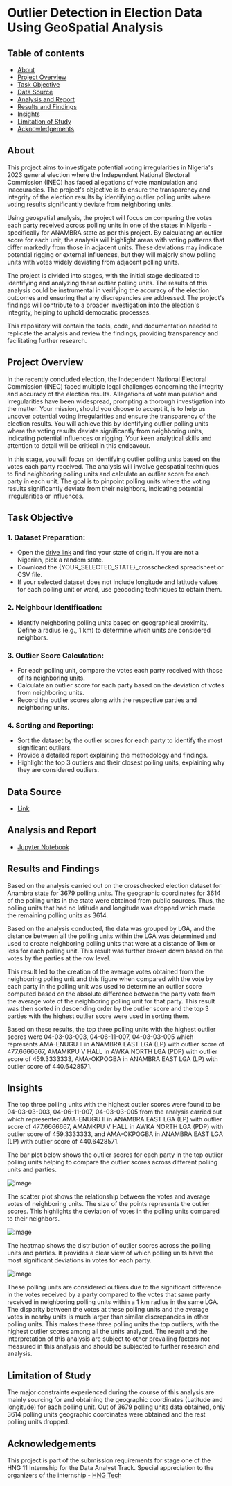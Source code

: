 # Outlier Detection in Election Data Using GeoSpatial Analysis

## Table of contents

- [About](#about)
- [Project Overview](#project-overview)
- [Task Objective](#task-objective)
- [Data Source](#data-source)
- [Analysis and Report](#analysis-and-report)
- [Results and Findings](#results-and-findings)
- [Insights](insights)
- [Limitation of Study](limitation-of-study)
- [Acknowledgements](#acknowledgements)


## About 
This project aims to investigate potential voting irregularities in Nigeria's 2023 general election where the Independent National Electoral Commission (INEC) has faced allegations of vote manipulation and inaccuracies. The project's objective is to ensure the transparency and integrity of the election results by identifying outlier polling units where voting results significantly deviate from neighboring units.

Using geospatial analysis, the project will focus on comparing the votes each party received across polling units in one of the states in Nigeria - specifically for ANAMBRA state as per this project. By calculating an outlier score for each unit, the analysis will highlight areas with voting patterns that differ markedly from those in adjacent units. These deviations may indicate potential rigging or external influences, but they will majorly show polling units with votes widely deviating from adjacent polling units.

The project is divided into stages, with the initial stage dedicated to identifying and analyzing these outlier polling units. The results of this analysis could be instrumental in verifying the accuracy of the election outcomes and ensuring that any discrepancies are addressed. The project's findings will contribute to a broader investigation into the election's integrity, helping to uphold democratic processes.

This repository will contain the tools, code, and documentation needed to replicate the analysis and review the findings, providing transparency and facilitating further research.


## Project Overview
In the recently concluded election, the Independent National Electoral Commission (INEC) faced multiple legal challenges concerning the integrity and accuracy of the election results. Allegations of vote manipulation and irregularities have been widespread, prompting a thorough investigation into the matter.
Your mission, should you choose to accept it, is to help us uncover potential voting irregularities and ensure the transparency of the election results. You will achieve this by identifying outlier polling units where the voting results deviate significantly from neighboring units, indicating potential influences or rigging. Your keen analytical skills and attention to detail will be critical in this endeavour.

In this stage, you will focus on identifying outlier polling units based on the votes each party received. The analysis will involve geospatial techniques to find neighboring polling units and calculate an outlier score for each party in each unit. The goal is to pinpoint polling units where the voting results significantly deviate from their neighbors, indicating potential irregularities or influences.


## Task Objective
### 1.	Dataset Preparation:
-	Open the [drive link](https://drive.google.com/drive/folders/173oHgms6wYy5WKz_i3Lhl5mXcmobCWHz) and find your state of origin. If you are not a Nigerian, pick a random state.
-	Download the {YOUR_SELECTED_STATE}_crosschecked spreadsheet or CSV file.
-	If your selected dataset does not include longitude and latitude values for each polling unit or ward, use geocoding techniques to obtain them.
  
### 2.	Neighbour Identification:
-	Identify neighboring polling units based on geographical proximity. Define a radius (e.g., 1 km) to determine which units are considered neighbors.
  
### 3.	Outlier Score Calculation:
-	For each polling unit, compare the votes each party received with those of its neighboring units.
-	Calculate an outlier score for each party based on the deviation of votes from neighboring units.
-	Record the outlier scores along with the respective parties and neighboring units.
  
### 4.	Sorting and Reporting:
-	Sort the dataset by the outlier scores for each party to identify the most significant outliers.
-	Provide a detailed report explaining the methodology and findings.
-	Highlight the top 3 outliers and their closest polling units, explaining why they are considered outliers.


## Data Source
- [Link](https://drive.google.com/drive/folders/173oHgms6wYy5WKz_i3Lhl5mXcmobCWHz)


## Analysis and Report
- [Jupyter Notebook](https://github.com/mchenryspagg/Outlier-Detection-in-Election-Data/blob/main/Outlier%20Detection%20in%20Election%20Data%20Using%20Geospatial%20Analysis.ipynb)


## Results and Findings 

Based on the analysis carried out on the crosschecked election dataset for Anambra state for 3679 polling units. The geographic coordinates for 3614 of the polling units in the state were obtained from public sources. Thus, the polling units that had no latitude and longitude was dropped which made the remaining polling units as 3614.

Based on the analysis conducted, the data was grouped by LGA, and the distance between all the polling units within the LGA was determined and used to create neighboring polling units that were at a distance of 1km or less for each polling unit. This result was further broken down based on the votes by the parties at the row level.

This result led to the creation of the average votes obtained from the neighboring polling unit and this figure when compared with the vote by each party in the polling unit was used to determine an outlier score computed based on the absolute difference between the party vote from the average vote of the neighboring polling unit for that party. This result was then sorted in descending order by the outlier score and the top 3 parties with the highest outlier score were used in sorting them.

Based on these results, the top three polling units with the highest outlier scores were 04-03-03-003, 04-06-11-007, 04-03-03-005 which represents AMA-ENUGU II in ANAMBRA EAST LGA (LP) with outlier score of 477.6666667, AMAMKPU V HALL in AWKA NORTH LGA (PDP) with outlier score of 459.3333333, AMA-OKPOGBA in ANAMBRA EAST LGA (LP) with outlier score of 440.6428571.


##  Insights 
The top three polling units with the highest outlier scores were found to be 04-03-03-003, 04-06-11-007, 04-03-03-005 from the analysis carried out which represented AMA-ENUGU II in ANAMBRA EAST LGA (LP) with outlier score of 477.6666667, AMAMKPU V HALL in AWKA NORTH LGA (PDP) with outlier score of 459.3333333, and AMA-OKPOGBA in ANAMBRA EAST LGA (LP) with outlier score of 440.6428571. 

The bar plot below shows the outlier scores for each party in the top outlier polling units helping to compare the outlier scores across different polling units and parties.

![image](https://github.com/user-attachments/assets/892429c6-05c5-4050-8782-a27c55e3a20b)


The scatter plot shows the relationship between the votes and average votes of neighboring units. The size of the points represents the outlier scores. This highlights the deviation of votes in the polling units compared to their neighbors.

![image](https://github.com/user-attachments/assets/202abc96-5470-44d0-830e-e572ced9a822)


The heatmap shows the distribution of outlier scores across the polling units and parties. It provides a clear view of which polling units have the most significant deviations in votes for each party.

![image](https://github.com/user-attachments/assets/a4d88ad4-1e32-4b14-a140-9f4a88b82842)

These polling units are considered outliers due to the significant difference in the votes received by a party compared to the votes that same party received in neighboring polling units within a 1 km radius in the same LGA. The disparity between the votes at these polling units and the average votes in nearby units is much larger than similar discrepancies in other polling units. This makes these three polling units the top outliers, with the highest outlier scores among all the units analyzed.
The result and the interpretation of this analysis are subject to other prevailing factors not measured in this analysis and should be subjected to further research and analysis.



## Limitation of Study
The major constraints experienced during the course of this analysis are mainly sourcing for and obtaining the geographic coordinates (Latitude and longitude) for each polling unit. Out of 3679 polling units data obtained, only 3614 polling units geographic coordinates were obtained and the rest polling units dropped.


## Acknowledgements
This project is part of the submission requirements for stage one of the HNG 11 Internship for the Data Analyst Track. Special appreciation to the organizers of the internship - [HNG Tech](https://hng.tech/)
